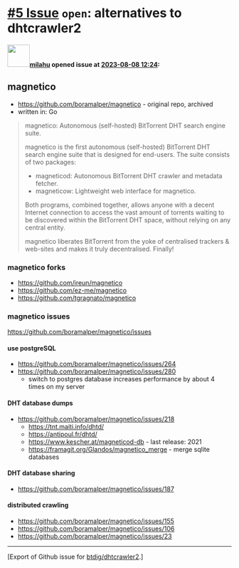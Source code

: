 # [\#5 Issue](https://github.com/btdig/dhtcrawler2/issues/5) `open`: alternatives to dhtcrawler2

#### <img src="https://avatars.githubusercontent.com/u/12958815?v=4" width="50">[milahu](https://github.com/milahu) opened issue at [2023-08-08 12:24](https://github.com/btdig/dhtcrawler2/issues/5):

## magnetico

- <https://github.com/boramalper/magnetico> - original repo, archived
- written in: Go

<blockquote>

magnetico: Autonomous (self-hosted) BitTorrent DHT search engine suite.

magnetico is the first autonomous (self-hosted) BitTorrent DHT search engine suite that is designed for end-users. The suite consists of two packages:

- magneticod: Autonomous BitTorrent DHT crawler and metadata fetcher.
- magneticow: Lightweight web interface for magnetico.

Both programs, combined together, allows anyone with a decent Internet connection to access the vast amount of torrents waiting to be discovered within the BitTorrent DHT space, without relying on any central entity.

magnetico liberates BitTorrent from the yoke of centralised trackers & web-sites and makes it truly decentralised. Finally!

</blockquote>

### magnetico forks

- <https://github.com/ireun/magnetico>
- <https://github.com/ez-me/magnetico>
- <https://github.com/tgragnato/magnetico>

### magnetico issues

<https://github.com/boramalper/magnetico/issues>

#### use postgreSQL

- <https://github.com/boramalper/magnetico/issues/264>
- <https://github.com/boramalper/magnetico/issues/280>
  - switch to postgres database increases performance by about 4 times on my server

#### DHT database dumps

- <https://github.com/boramalper/magnetico/issues/218>
  - <https://tnt.maiti.info/dhtd/>
  - <https://antipoul.fr/dhtd/>
  - <https://www.kescher.at/magneticod-db> - last release: 2021
  - <https://framagit.org/Glandos/magnetico_merge> - merge sqlite databases

#### DHT database sharing

- <https://github.com/boramalper/magnetico/issues/187>

#### distributed crawling

- <https://github.com/boramalper/magnetico/issues/155>
- <https://github.com/boramalper/magnetico/issues/106>
- <https://github.com/boramalper/magnetico/issues/23>

------------------------------------------------------------------------

\[Export of Github issue for [btdig/dhtcrawler2](https://github.com/btdig/dhtcrawler2).\]
